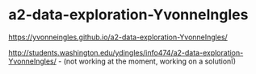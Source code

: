 # a2-data-exploration-YvonneIngles
https://yvonneingles.github.io/a2-data-exploration-YvonneIngles/

http://students.washington.edu/ydingles/info474/a2-data-exploration-YvonneIngles/ - (not working at the moment, working on a solutionÏ)
